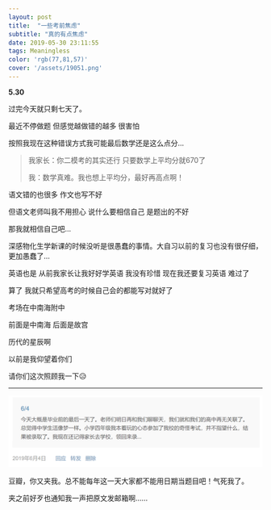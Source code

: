 ```yaml
---
layout: post
title:  "一些考前焦虑"
subtitle: "真的有点焦虑"
date: 2019-05-30 23:11:55
tags: Meaningless
color: 'rgb(77,81,57)'
cover: '/assets/19051.png'
---
```


**5.30**

过完今天就只剩七天了。

最近不停做题 但感觉越做错的越多 很害怕

按照我现在这种错误方式我可能最后数学还是这么点分...

> 我家长：你二模考的其实还行 只要数学上平均分就670了
>
> 我：数学真难。我也想上平均分，最好再高点啊！
>

语文错的也很多 作文也写不好

但语文老师叫我不用担心 说什么要相信自己 是题出的不好

那我就相信自己吧...

深感物化生学新课的时候没听是很愚蠢的事情。大自习以前的复习也没有很仔细，更加愚蠢了...

英语也是 从前我家长让我好好学英语 我没有珍惜 现在我还要复习英语 难过了

  

算了 我就只希望高考的时候自己会的都能写对就好了

  

考场在中南海附中

前面是中南海 后面是故宫

历代的星辰啊

以前是我仰望着你们

请你们这次照顾我一下😥

---

![](/assets/Screenshot1906.png)

豆瓣，你又夹我。总不能每年这一天大家都不能用日期当题目吧！气死我了。

夹之前好歹也通知我一声把原文发邮箱啊……
